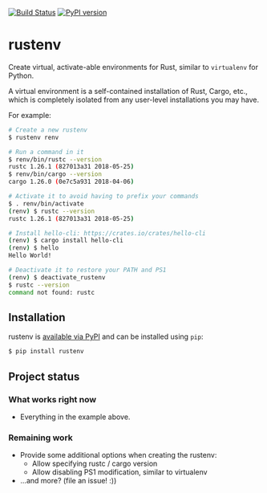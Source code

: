[![Build Status](https://github.com/chriskuehl/rustenv/actions/workflows/main.yml/badge.svg)](https://github.com/chriskuehl/rustenv/actions)
[![PyPI version](https://badge.fury.io/py/rustenv.svg)](https://pypi.org/project/rustenv/)

rustenv
==========

Create virtual, activate-able environments for Rust, similar to `virtualenv`
for Python.

A virtual environment is a self-contained installation of Rust, Cargo, etc.,
which is completely isolated from any user-level installations you may have.

For example:

```bash
# Create a new rustenv
$ rustenv renv

# Run a command in it
$ renv/bin/rustc --version
rustc 1.26.1 (827013a31 2018-05-25)
$ renv/bin/cargo --version
cargo 1.26.0 (0e7c5a931 2018-04-06)

# Activate it to avoid having to prefix your commands
$ . renv/bin/activate
(renv) $ rustc --version
rustc 1.26.1 (827013a31 2018-05-25)

# Install hello-cli: https://crates.io/crates/hello-cli
(renv) $ cargo install hello-cli
(renv) $ hello
Hello World!

# Deactivate it to restore your PATH and PS1
(renv) $ deactivate_rustenv
$ rustc --version
command not found: rustc
```


## Installation

rustenv is [available via PyPI](https://pypi.org/project/rustenv/) and can be
installed using `pip`:

```bash
$ pip install rustenv
```


## Project status
### What works right now

* Everything in the example above.


### Remaining work

* Provide some additional options when creating the rustenv:
  * Allow specifying rustc / cargo version
  * Allow disabling PS1 modification, similar to virtualenv
* ...and more? (file an issue! :))
